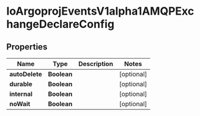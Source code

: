 

# IoArgoprojEventsV1alpha1AMQPExchangeDeclareConfig


## Properties

Name | Type | Description | Notes
------------ | ------------- | ------------- | -------------
**autoDelete** | **Boolean** |  |  [optional]
**durable** | **Boolean** |  |  [optional]
**internal** | **Boolean** |  |  [optional]
**noWait** | **Boolean** |  |  [optional]



